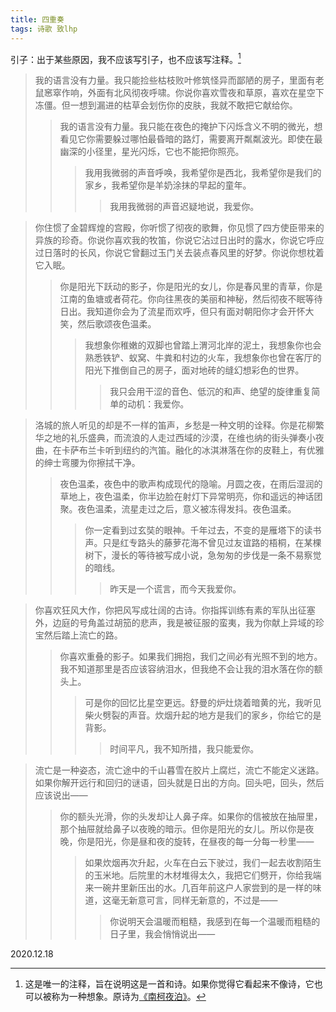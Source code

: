 ```yaml
---
title: 四重奏
tags: 诗歌 致lhp
---
```


引子：出于某些原因，我不应该写引子，也不应该写注释。[^1]<!--more-->

> 我的语言没有力量。我只能捡些枯枝败叶修筑怪异而鄙陋的房子，里面有老鼠窸窣作响，外面有北风彻夜呼啸。你说你喜欢雪夜和草原，喜欢在星空下冻僵。但一想到漏进的枯草会划伤你的皮肤，我就不敢把它献给你。<br>
>> 我的语言没有力量。我只能在夜色的掩护下闪烁含义不明的微光，想看见它你需要躲过哪怕最昏暗的路灯，需要离开粼粼波光。即使在最幽深的小径里，星光闪烁，它也不能把你照亮。<br>
>>> 我用我微弱的声音呼唤，我希望你是西北，我希望你是我们的家乡，我希望你是羊奶涂抹的早起的童年。<br>
>>>> 我用我微弱的声音迟疑地说，我爱你。<br>

> 你住惯了金碧辉煌的宫殿，你听惯了彻夜的歌舞，你见惯了四方使臣带来的异族的珍奇。你说你喜欢我的牧笛，你说它沾过日出时的露水，你说它呼应过日落时的长风，你说它曾翻过玉门关去装点春风里的好梦。你说你想枕着它入眠。<br>
>> 你是阳光下跃动的影子，你是阳光的女儿，你是春风里的青草，你是江南的鱼塘或者荷花。你向往黑夜的美丽和神秘，然后彻夜不眠等待日出。我知道你会为了流星而欢呼，但只有面对朝阳你才会开怀大笑，然后歌颂夜色温柔。<br>
>>> 我想象你稚嫩的双脚也曾踏上渭河北岸的泥土，我想象你也会熟悉铁铲、蚁窝、牛粪和村边的火车，我想象你也曾在客厅的阳光下推倒自己的房子，面对地砖的缝幻想彩色的世界。<br>
>>>> 我只会用干涩的音色、低沉的和声、绝望的旋律重复简单的动机：我爱你。<br>

> 洛城的旅人听见的却是不一样的笛声，乡愁是一种文明的诠释。你是花柳繁华之地的礼乐盛典，而流浪的人走过西域的沙漠，在维也纳的街头弹奏小夜曲，在卡萨布兰卡听到纽约的汽笛。融化的冰淇淋落在你的皮鞋上，有优雅的绅士弯腰为你擦拭干净。<br>
>> 夜色温柔，夜色中的歌声构成现代的隐喻。月圆之夜，在雨后湿润的草地上，夜色温柔，你半边脸在射灯下异常明亮，你和遥远的神话团聚。夜色温柔，流星走过之后，意义被冻得发抖。夜色温柔。<br>
>>> 你一定看到过玄奘的眼神。千年过去，不变的是雁塔下的读书声。只是红专路头的藤萝花海不曾见过友谊路的梧桐，在某棵树下，漫长的等待被写成小说，急匆匆的步伐是一条不易察觉的暗线。<br>
>>>> 昨天是一个谎言，而今天我爱你。<br>

> 你喜欢狂风大作，你把风写成壮阔的古诗。你指挥训练有素的军队出征塞外，边庭的号角盖过胡笳的悲声，我是被征服的蛮夷，我为你献上异域的珍宝然后踏上流亡的路。<br>
>> 你喜欢重叠的影子。如果我们拥抱，我们之间必有光照不到的地方。我不知道那里是否应该容纳泪水，但我绝不会让我的泪水落在你的额头上。<br>
>>> 可是你的回忆比星空更远。舒曼的炉灶烧着暗黄的光，我听见柴火劈裂的声音。炊烟升起的地方是我们的家乡，你给它的是背影。<br>
>>>> 时间平凡，我不知所措，我只能爱你。<br>

> 流亡是一种姿态，流亡途中的千山暮雪在胶片上腐烂，流亡不能定义迷路。如果你解开远行和回归的谜语，回头就是日出的方向。回头吧，回头，然后应该说出——<br>
>> 你的额头光滑，你的头发却让人鼻子痒。如果你的信被放在抽屉里，那个抽屉就给鼻子以夜晚的暗示。但你是阳光的女儿。所以你是夜晚，你是阳光，你是昼和夜的旋转，在昼夜的每一分每一秒里——<br>
>>> 如果炊烟再次升起，火车在白云下驶过，我们一起去收割陌生的玉米地。后院里的木材堆得太久，我把它们劈开，你给我端来一碗井里新压出的水。几百年前这户人家尝到的是一样的味道，这毫无新意可言，同样无新意的，不过是——<br>
>>>> 你说明天会温暖而粗糙，我感到在每一个温暖而粗糙的日子里，我会悄悄说出——<br>

2020.12.18

[^1]: 这是唯一的注释，旨在说明这是一首和诗。如果你觉得它看起来不像诗，它也可以被称为一种想象。原诗为[《南柯夜泊》](https://blog.lhp-pku.top/2020/12/26/%E7%BB%84%E8%AF%97%E5%8D%97%E6%9F%AF%E5%A4%9C%E6%B3%8A/)。